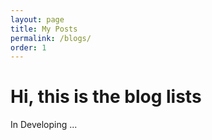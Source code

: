 ```yaml
---
layout: page
title: My Posts
permalink: /blogs/
order: 1
---
```


<div class="post-content-download">
  <h1>Hi, this is the blog lists</h1>
  In Developing ...
</div>
